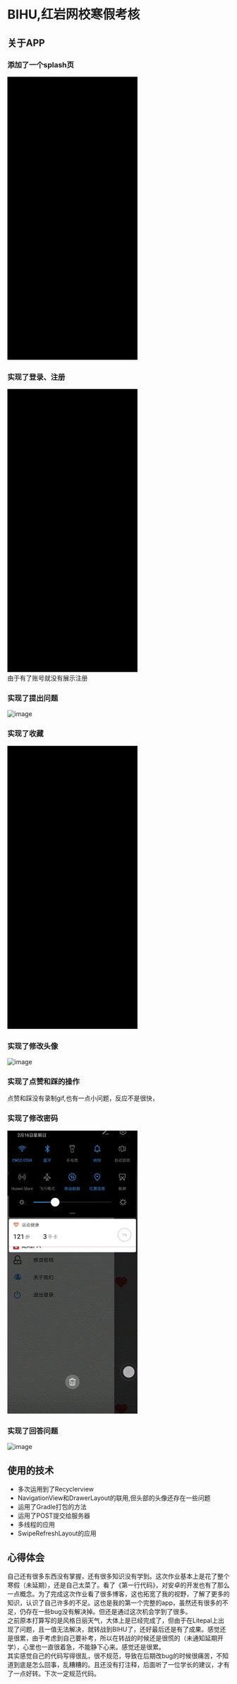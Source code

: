 BIHU,红岩网校寒假考核 
===================
关于APP
------
### 添加了一个splash页
![image](https://github.com/MIKE-MILK/bihu/blob/master/gif/Video_20200216_102437_890.gif)
### 实现了登录、注册  
![image](https://github.com/MIKE-MILK/bihu/blob/master/gif/Video_20200216_103552_581.gif)  
由于有了账号就没有展示注册
### 实现了提出问题
![image](https://github.com/MIKE-MILK/bihu/blob/master/gif/Video_20200216_104342_747.gif)
### 实现了收藏
![image](https://github.com/MIKE-MILK/bihu/blob/master/gif/Video_20200216_104023_115.gif)
### 实现了修改头像
![image](https://github.com/MIKE-MILK/bihu/blob/master/gif/Video_20200216_104658_822.gif)
### 实现了点赞和踩的操作  
点赞和踩没有录制gif,也有一点小问题，反应不是很快，
### 实现了修改密码
![image](https://github.com/MIKE-MILK/bihu/blob/master/gif/Video_20200216_104920_305.gif)
### 实现了回答问题
![image](https://github.com/MIKE-MILK/bihu/blob/master/gif/Video_20200216_104532_737.gif)
## 使用的技术  
 * 多次运用到了Recyclerview  
 * NavigationView和DrawerLayout的联用,但头部的头像还存在一些问题  
 * 运用了Gradle打包的方法
 * 运用了POST提交给服务器
 * 多线程的应用
 * SwipeRefreshLayout的应用
 ## 心得体会
 自己还有很多东西没有掌握，还有很多知识没有学到。这次作业基本上是花了整个寒假（未延期），还是自己太菜了。看了《第一行代码》，对安卓的开发也有了那么一点概念。为了完成这次作业看了很多博客，这也拓宽了我的视野，了解了更多的知识，认识了自己许多的不足。这也是我的第一个完整的app，虽然还有很多的不足，仍存在一些bug没有解决掉。但还是通过这次机会学到了很多。  
 之前原本打算写的是风格日丽天气，大体上是已经完成了，但由于在Litepal上出现了问题，且一值无法解决，就转战到BIHU了，还好最后还是有了成果。感觉还是很累，由于考虑到自己要补考，所以在转战的时候还是很慌的（未通知延期开学），心里也一直很着急，不能静下心来。感觉还是很累。  
 其实感觉自己的代码写得很乱，很不规范，导致在后期改bug的时候很痛苦，不知道到底是怎么回事，乱糟糟的。且还没有打注释，后面听了一位学长的建议，才有了一点好转。下次一定规范代码。
